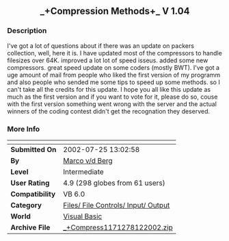 ﻿<div align="center">

## \_\+Compression Methods\+\_ V 1\.04


</div>

### Description

I've got a lot of questions about if there was an update on packers collection, well, here it is. I have updated most of the compressors to handle filesizes over 64K. improved a lot lot of speed isseus. added some new compressors. great speed update on some coders (mostly BWT). I've got a uge amount of mail from people who liked the first version of my programm and also people who sended me some tips to speed up some methods. so I can't take all the credits for this update. I hope you all like this update as much as the first version and if you want to vote for it, please do so, couse with the first version something went wrong with the server and the actual winners of the coding contest didn't get the recognation they deserved.
 
### More Info
 


<span>             |<span>
---                |---
**Submitted On**   |2002-07-25 13:02:58
**By**             |[Marco v/d Berg](https://github.com/Planet-Source-Code/PSCIndex/blob/master/ByAuthor/marco-v-d-berg.md)
**Level**          |Intermediate
**User Rating**    |4.9 (298 globes from 61 users)
**Compatibility**  |VB 6\.0
**Category**       |[Files/ File Controls/ Input/ Output](https://github.com/Planet-Source-Code/PSCIndex/blob/master/ByCategory/files-file-controls-input-output__1-3.md)
**World**          |[Visual Basic](https://github.com/Planet-Source-Code/PSCIndex/blob/master/ByWorld/visual-basic.md)
**Archive File**   |[\_\+Compress1171278122002\.zip](https://github.com/Planet-Source-Code/marco-v-d-berg-compression-methods-v-1-04__1-37867/archive/master.zip)








